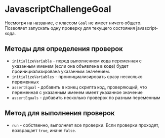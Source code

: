 JavascriptChallengeGoal
=======================

Несмотря на название, с классом `Goal` не имеет ничего общего. Позволяет запускать одну проверку для текущего состояния javascript-кода.

Методы для определения проверок
-------------------------------

 * `initializeVariable` - перед выполнением кода переменная с указанным именем (если она объявлена в коде) будет проинициализирована указанным значением.
 * `initializeVariables` - проинициализировать сразу несколько переменных
 * `assertEqual` - добавить в конец скрипта код, проверяющий, что переменная с указанным именем имеет указанное значение
 * `assertEquals` - добавить несколько проверок по разным переменным

Метод для выполнения проверок
-----------------------------

 * `run` - собственно, выполняет все проверки. Если проверки проходят, возвращает `true`, иначе `false`.
